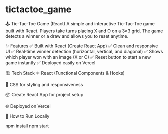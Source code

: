 # tictactoe_game
🕹️ Tic‑Tac‑Toe Game (React)
A simple and interactive Tic‑Tac‑Toe game built with React.
Players take turns placing X and O on a 3×3 grid.
The game detects a winner or a draw and allows you to reset anytime.

✨ Features
✅ Built with React (Create React App)
✅ Clean and responsive UI
✅ Real‑time winner detection (horizontal, vertical, and diagonal)
✅ Shows which player won with an image (X or O)
✅ Reset button to start a new game instantly
✅ Deployed easily on Vercel

🏗 Tech Stack
⚛️ React (Functional Components & Hooks)

🎨 CSS for styling and responsiveness

📦 Create React App for project setup

🌐 Deployed on Vercel

🚀 How to Run Locally

npm install
npm start
